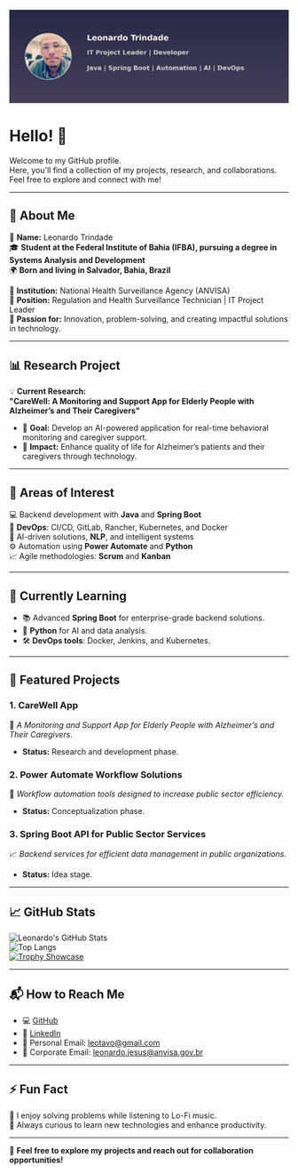 ![Header](https://github.com/leotavo/leotavo/blob/main/assets/header-github.png)

# Hello! 👋

Welcome to my GitHub profile.  
Here, you'll find a collection of my projects, research, and collaborations. Feel free to explore and connect with me!

---

## 💼 About Me  
👤 **Name:** Leonardo Trindade  
🎓 **Student at the Federal Institute of Bahia (IFBA), pursuing a degree in Systems Analysis and Development**  
🌍 **Born and living in Salvador, Bahia, Brazil**  

🏢 **Institution:** National Health Surveillance Agency (ANVISA)  
📌 **Position:** Regulation and Health Surveillance Technician | IT Project Leader  
🚀 **Passion for:** Innovation, problem-solving, and creating impactful solutions in technology.

---

## 📊 Research Project  
💡 **Current Research:**  
**"CareWell: A Monitoring and Support App for Elderly People with Alzheimer’s and Their Caregivers"**  
- 🧠 **Goal:** Develop an AI-powered application for real-time behavioral monitoring and caregiver support.  
- 🌟 **Impact:** Enhance quality of life for Alzheimer’s patients and their caregivers through technology.  

---

## 🚀 Areas of Interest  
💻 Backend development with **Java** and **Spring Boot**  
🔧 **DevOps**: CI/CD, GitLab, Rancher, Kubernetes, and Docker  
🤖 AI-driven solutions, **NLP**, and intelligent systems  
⚙️ Automation using **Power Automate** and **Python**  
📈 Agile methodologies: **Scrum** and **Kanban**

---

## 🌱 Currently Learning  
- 📚 Advanced **Spring Boot** for enterprise-grade backend solutions.  
- 🤖 **Python** for AI and data analysis.  
- 🛠️ **DevOps tools**: Docker, Jenkins, and Kubernetes.

---

## 🔭 Featured Projects  
### **1. CareWell App**  
🧠 *A Monitoring and Support App for Elderly People with Alzheimer’s and Their Caregivers.*  
- **Status:** Research and development phase.  

### **2. Power Automate Workflow Solutions**  
🔧 *Workflow automation tools designed to increase public sector efficiency.*  
- **Status:** Conceptualization phase.  

### **3. Spring Boot API for Public Sector Services**  
📈 *Backend services for efficient data management in public organizations.*  
- **Status:** Idea stage.

---

## 📈 GitHub Stats  
![Leonardo's GitHub Stats](https://github-readme-stats.vercel.app/api?username=leotavo&show_icons=true&theme=radical)  
![Top Langs](https://github-readme-stats.vercel.app/api/top-langs/?username=leotavo&layout=compact&theme=radical)  
[![Trophy Showcase](https://github-profile-trophy.vercel.app/?username=leotavo&theme=radical&margin-w=15)](https://github.com/ryo-ma/github-profile-trophy)

---

## 📬 How to Reach Me  
- 💻 [GitHub](https://github.com/leotavo)  
- 💼 [LinkedIn](https://www.linkedin.com/in/leonardo-trindade-8180628a/)  
- 📧 Personal Email: [leotavo@gmail.com](mailto:leotavo@gmail.com)  
- 📧 Corporate Email: [leonardo.jesus@anvisa.gov.br](mailto:leonardo.jesus@anvisa.gov.br)  

---

## ⚡ Fun Fact  
🎵 I enjoy solving problems while listening to Lo-Fi music.  
🌟 Always curious to learn new technologies and enhance productivity.  

---

🌟 **Feel free to explore my projects and reach out for collaboration opportunities!**  
